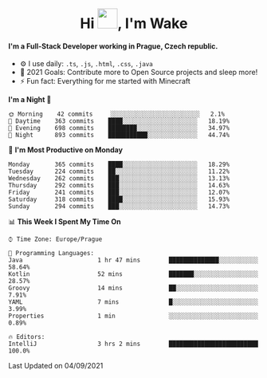 <h1 align="center">Hi <img src="https://raw.githubusercontent.com/MrWakeCZ/MrWakeCZ/master/Hi.gif" width="40px" />, I'm Wake</h1>

#### I'm a Full-Stack Developer working in Prague, Czech republic.
- ⚙️ I use daily: `.ts`, `.js`, `.html`, `.css`, `.java`
- 🥅 2021 Goals: Contribute more to Open Source projects and sleep more!
- ⚡ Fun fact: Everything for me started with Minecraft

<!--START_SECTION:waka-->
**I'm a Night 🦉** 

```text
🌞 Morning    42 commits     ░░░░░░░░░░░░░░░░░░░░░░░░░   2.1% 
🌆 Daytime    363 commits    ████░░░░░░░░░░░░░░░░░░░░░   18.19% 
🌃 Evening    698 commits    ████████░░░░░░░░░░░░░░░░░   34.97% 
🌙 Night      893 commits    ███████████░░░░░░░░░░░░░░   44.74%

```
📅 **I'm Most Productive on Monday** 

```text
Monday       365 commits    ████░░░░░░░░░░░░░░░░░░░░░   18.29% 
Tuesday      224 commits    ██░░░░░░░░░░░░░░░░░░░░░░░   11.22% 
Wednesday    262 commits    ███░░░░░░░░░░░░░░░░░░░░░░   13.13% 
Thursday     292 commits    ███░░░░░░░░░░░░░░░░░░░░░░   14.63% 
Friday       241 commits    ███░░░░░░░░░░░░░░░░░░░░░░   12.07% 
Saturday     318 commits    ████░░░░░░░░░░░░░░░░░░░░░   15.93% 
Sunday       294 commits    ███░░░░░░░░░░░░░░░░░░░░░░   14.73%

```


📊 **This Week I Spent My Time On** 

```text
⌚︎ Time Zone: Europe/Prague

💬 Programming Languages: 
Java                     1 hr 47 mins        ██████████████░░░░░░░░░░░   58.64% 
Kotlin                   52 mins             ███████░░░░░░░░░░░░░░░░░░   28.57% 
Groovy                   14 mins             ██░░░░░░░░░░░░░░░░░░░░░░░   7.91% 
YAML                     7 mins              █░░░░░░░░░░░░░░░░░░░░░░░░   3.99% 
Properties               1 min               ░░░░░░░░░░░░░░░░░░░░░░░░░   0.89%

🔥 Editors: 
IntelliJ                 3 hrs 2 mins        █████████████████████████   100.0%

```


 Last Updated on 04/09/2021
<!--END_SECTION:waka-->
